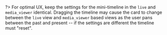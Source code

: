 ?> For optimal UX, keep the settings for the mini-timeline in the `live` and
`media_viewer` identical. Dragging the timeline may cause the card to change
between the `live` view and `media_viewer` based views as the user pans between
the past and present -- if the settings are different the timeline must "reset".